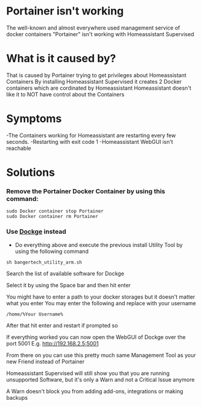# Portainer isn't working
The well-known and almost everywhere used management service of docker containers "Portainer" isn't working
with Homeassistant Supervised
# What is it caused by? 
That is caused by Portainer trying to get privileges about Homeassistant Containers
By installing Homeassistant Supervised it creates 2 Docker containers which are cordinated by Homeassistant
Homeassistant doesn't like it to NOT have control about the Containers
# Symptoms
-The Containers working for Homeassistant are restarting every few seconds.
-Restarting with exit code 1
-Homeassistant WebGUI isn't reachable
# Solutions
### Remove the Portainer Docker Container by using this command:
```
sudo Docker container stop Portainer
sudo Docker container rm Portainer
```
### Use [Dockge](https://github.com/louislam/dockge) instead
- Do everything above and execute the previous install Utility Tool by using the following command
```
sh bangertech_utility_arm.sh
```
Search the list of available software for Dockge

Select it by using the Space bar and then hit enter

You might have to enter a path to your docker storages but it doesn't matter what you enter
You may enter the following and replace with your username
```
/home/%Your Username%
```
After that hit enter and restart if prompted so

If everything worked you can now open the WebGUI of Dockge over the port 5001
E.g. http://192.168.2.5:5001

From there on you can use this pretty much same Management Tool as your new Friend instead of Portainer

Homeassistant Supervised will still show you that you are running unsupported Software, 
but it's only a Warn and not a Critical Issue anymore

A Warn doesn't block you from adding add-ons, integrations or making backups
